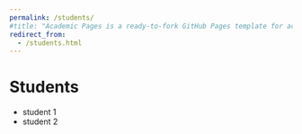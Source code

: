 ```yaml
---
permalink: /students/
#title: "Academic Pages is a ready-to-fork GitHub Pages template for academic personal websites"
redirect_from: 
  - /students.html
---
```


# Students
- student 1
- student 2
